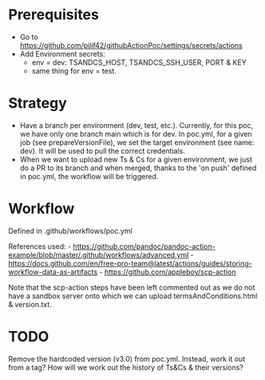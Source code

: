 # Prerequisites
- Go to https://github.com/pilif42/githubActionPoc/settings/secrets/actions
- Add Environment secrets:
    - env = dev: TSANDCS_HOST, TSANDCS_SSH_USER, PORT & KEY
    - same thing for env = test.


# Strategy
- Have a branch per environment (dev, test, etc.). Currently, for this poc, we have only one branch main which is for dev. 
In poc.yml, for a given job (see prepareVersionFile), we set the target environment (see name: dev). It will be used to pull the correct credentials.
- When we want to upload new Ts & Cs for a given environment, we just do a PR to its branch and when merged, thanks to the 
'on push' defined in poc.yml, the workflow will be triggered.


# Workflow
Defined in .github/workflows/poc.yml

References used:
    - https://github.com/pandoc/pandoc-action-example/blob/master/.github/workflows/advanced.yml
    - https://docs.github.com/en/free-pro-team@latest/actions/guides/storing-workflow-data-as-artifacts
    - https://github.com/appleboy/scp-action

Note that the scp-action steps have been left commented out as we do not have a sandbox server onto which we can upload termsAndConditions.html & version.txt.


# TODO
Remove the hardcoded version (v3.0) from poc.yml. Instead, work it out from a tag?
How will we work out the history of Ts&Cs & their versions?
